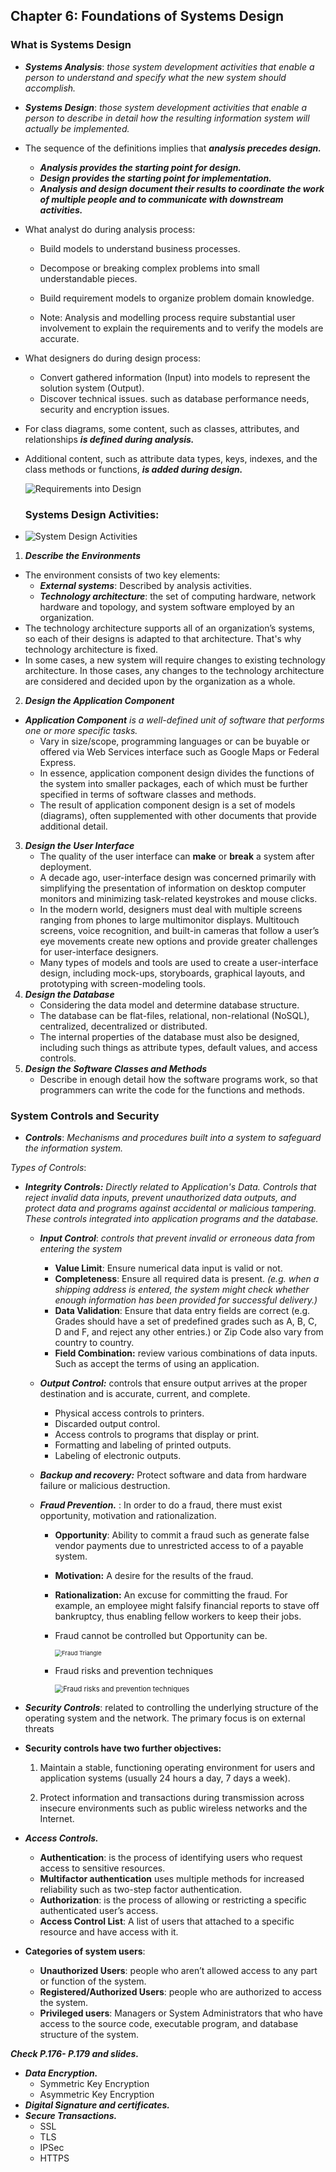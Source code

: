 ## Chapter 6: Foundations of Systems Design

### What is Systems Design

- ***Systems Analysis***: *those system development activities that enable a person to understand and specify what the new system should accomplish.*
- ***Systems Design***: *those system development activities that enable a person to describe in detail how the resulting information system will actually be implemented.*

- The sequence of the definitions implies that ***analysis precedes design.***
  - ***Analysis provides the starting point for design.***
  - ***Design provides the starting point for implementation.***
  -  ***Analysis and design document their results to coordinate the work of multiple people and to communicate with downstream activities.***

- What analyst do during analysis process:

  - Build models to understand business processes.
  - Decompose or breaking complex problems into small understandable pieces.
  - Build requirement models to organize problem domain knowledge.

  - Note: Analysis and modelling process require substantial user involvement to explain the requirements and to verify the models are accurate.

- What designers do during design process:

  - Convert gathered information (Input) into models to represent the solution system (Output).
  - Discover technical issues. such as database performance needs, security and encryption issues.

- For class diagrams, some content, such as classes, attributes, and relationships ***is defined during analysis.***

- Additional content, such as attribute data types, keys, indexes, and the class methods or functions, ***is added during design.***

  ![Requirements into Design](https://i.imgur.com/PY0uEFH.png)

  ### Systems Design Activities:

- ![System Design Activities](https://i.imgur.com/UoUomux.png)

1. ***Describe the Environments***

- The environment consists of two key elements:
  -  ***External systems***: Described by analysis activities.
  - ***Technology architecture***: the set of computing hardware, network hardware and topology, and  system software employed by an organization.
- The technology architecture supports all of an organization’s systems, so each of their designs is adapted to that architecture. That's why technology architecture is fixed.
- In some cases, a new system will require changes to existing technology architecture. In those cases, any changes to the technology architecture are considered and decided upon by the organization as a whole.

2. ***Design the Application Component***

- ***Application Component*** *is a well-defined unit of software that performs*
  *one or more specific tasks.*
  - Vary in size/scope, programming languages or can be buyable or offered via Web Services interface such as Google Maps or Federal Express.
  - In essence, application component design divides the functions of the system into smaller packages, each of which must be further specified in terms of software classes and methods.
  - The result of application component design is a set of models (diagrams), often supplemented with other documents that provide additional detail.

3. ***Design the User Interface***
   - The quality of the user interface can **make** or **break** a system after deployment.
   - A decade ago, user-interface design was concerned primarily with simplifying the presentation of information on desktop computer monitors and minimizing task-related keystrokes and mouse clicks.
   - In the modern world, designers must deal with multiple screens ranging from phones to large multimonitor displays. Multitouch screens, voice recognition, and built-in cameras that follow a user’s eye movements create new options and provide greater challenges for user-interface designers.
   - Many types of models and tools are used to create a user-interface design, including mock-ups, storyboards, graphical layouts, and prototyping with screen-modeling tools.
4. ***Design the Database***
   - Considering the data model and determine database structure.
   - The database can be flat-files, relational, non-relational (NoSQL), centralized, decentralized or distributed.
   - The internal properties of the database must also be designed, including such things as attribute types, default values, and access controls.
5. ***Design the Software Classes and Methods***
   - Describe in enough detail how the software programs work, so that programmers can write the code for the functions and methods.

### System Controls and Security

- ***Controls***: *Mechanisms and procedures built into a system to safeguard the information system.*

*Types of Controls*:

- ***Integrity Controls:*** *Directly related to Application's Data. Controls that reject invalid data inputs, prevent unauthorized data outputs, and protect data and programs against accidental or malicious tampering. These controls integrated into application programs and the database.*

  - ***Input Control***: *controls that prevent invalid or erroneous data from entering the system*

    - **Value Limit**: Ensure numerical data input is valid or not.
    - **Completeness**: Ensure all required data is present. *(e.g. when a shipping address is*
      *entered, the system might check whether enough information has been provided*
      *for successful delivery.)*
    - **Data Validation**: Ensure that data entry fields are correct (e.g. Grades should have a set of predefined grades such as A, B, C, D and F, and reject any other entries.) or Zip Code also vary from country to country.
    - **Field Combination:** review various combinations of data inputs. Such as accept the terms of using an application.

  - ***Output Control:*** controls that ensure output arrives at the proper destination and is accurate, current, and complete.

    - Physical access controls to printers.
    - Discarded output control.
    - Access controls to programs that display or print.
    - Formatting and labeling of printed outputs.
    - Labeling of electronic outputs.
      

  - ***Backup and recovery:*** Protect software and data from hardware failure or malicious destruction.

  - ***Fraud Prevention.*** : In order to do a fraud, there must exist opportunity, motivation and rationalization.

    - **Opportunity**: Ability to commit a fraud such as generate false vendor payments due to unrestricted access to of a payable system.

    - **Motivation:** A desire for the results of the fraud.

    - **Rationalization:** An excuse for committing the fraud. For example, an employee might falsify
      financial reports to stave off bankruptcy, thus enabling fellow workers to keep their jobs.

    - Fraud cannot be controlled but Opportunity can be.

      <img src="https://i.imgur.com/2pw4tPj.png" alt="Fraud Triangle" style="zoom:67%;" />

    - Fraud risks and prevention techniques

      <img src="https://i.imgur.com/ZfqZA63.png" alt="Fraud risks and prevention techniques" style="zoom:80%;" />



- ***Security Controls***: related to controlling the underlying structure of the operating system and the network. The primary focus is on external threats

- **Security controls have two further objectives:**

  1. Maintain a stable, functioning operating environment for users and application
     systems (usually 24 hours a day, 7 days a week).

  2. Protect information and transactions during transmission across insecure
     environments such as public wireless networks and the Internet.

- ***Access Controls.***
  - **Authentication**: is the process of identifying users who request access to sensitive resources.
  - **Multifactor authentication** uses multiple methods for increased reliability such as two-step factor authentication.
  - **Authorization**: is the process of allowing or restricting a specific authenticated user’s access.
  - **Access Control List**: A list of users that attached to a specific resource and have access with it.

- **Categories of system users**: 
  - **Unauthorized Users**: people who aren’t allowed access to any part or function of the system.
  - **Registered/Authorized Users**: people who are authorized to access the system.
  - **Privileged users**: Managers or System Administrators that who have access to the source code, executable program, and database structure of the system.



***Check P.176- P.179 and slides.***

- ***Data Encryption.***
  - Symmetric Key Encryption
  - Asymmetric Key Encryption
- ***Digital Signature and certificates.***
- ***Secure Transactions.***
  - SSL 
  - TLS
  - IPSec
  - HTTPS